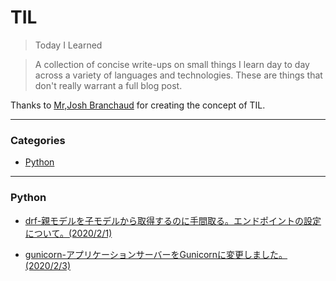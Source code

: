 # TIL
> Today I Learned

> A collection of concise write-ups on small things I learn day to day across a variety of languages and technologies. These are things that don't really warrant a full blog post.

Thanks to [Mr,Josh Branchaud](https://github.com/jbranchaud/til) for creating the concept of TIL.

---
### Categories

- [Python](#python)

---

### Python

- [drf-親モデルを子モデルから取得するのに手間取る。エンドポイントの設定について。(2020/2/1)](https://github.com/Hirochon/til/blob/master/python/drf-%E8%A6%AA%E3%83%A2%E3%83%87%E3%83%AB%E3%82%92%E5%AD%90%E3%83%A2%E3%83%87%E3%83%AB%E3%81%8B%E3%82%89%E5%8F%96%E5%BE%97%E3%81%99%E3%82%8B%E3%81%AE%E3%81%AB%E6%89%8B%E9%96%93%E5%8F%96%E3%82%8B%E3%80%82%E3%82%A8%E3%83%B3%E3%83%89%E3%83%9D%E3%82%A4%E3%83%B3%E3%83%88%E3%81%AE%E8%A8%AD%E5%AE%9A%E3%81%AB%E3%81%A4%E3%81%84%E3%81%A6%E3%80%82.md)

- [gunicorn-アプリケーションサーバーをGunicornに変更しました。(2020/2/3)]()
